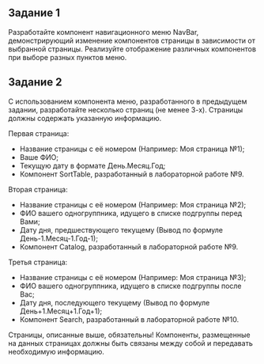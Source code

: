 ## Задание 1

Разработайте компонент навигационного меню NavBar, демонстрирующий изменение компонентов страницы в зависимости от выбранной страницы. Реализуйте отображение различных компонентов при выборе разных пунктов меню.

## Задание 2

С использованием компонента меню, разработанного в предыдущем задании, разработайте несколько страниц (не менее 3-х).
Страницы должны содержать указанную информацию.

Первая страница:
- Название страницы с её номером (Например: Моя страница №1);
- Ваше ФИО;
- Текущую дату в формате День.Месяц.Год;
- Компонент SortTable, разработанный в лабораторной работе №9.

Вторая страница:
- Название страницы с её номером (Например: Моя страница №2);
- ФИО вашего одногруппника, идущего в списке подгруппы перед Вами;
- Дату дня, предшествующего текущему (Вывод по формуле День-1.Месяц-1.Год-1);
- Компонент Сatalog, разработанный в лабораторной работе №9.

Третья страница:
- Название страницы с её номером (Например: Моя страница №3);
- ФИО вашего одногруппника, идущего в списке подгруппы после Вас;
- Дату дня, последующего текущему (Вывод по формуле День+1.Месяц+1.Год+1);
- Компонент Search, разработанный в лабораторной работе №10. 
 
Страницы, описанные выше, обязательны! Компоненты, размещенные на данных страницах должны быть связаны между собой и передавать необходимую информацию.